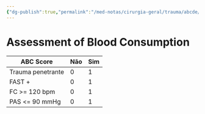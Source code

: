 ```yaml
---
{"dg-publish":true,"permalink":"/med-notas/cirurgia-geral/trauma/abcde/abc-score/","tags":["review"]}
---
```


# Assessment of Blood Consumption
| ABC Score         | Não | Sim |
| ----------------- | --- | --- |
| Trauma penetrante | 0   | 1   |
| FAST +            | 0   | 1   |
| FC >= 120 bpm     | 0   | 1   |
| PAS <= 90 mmHg    | 0   | 1   |
